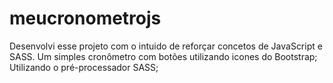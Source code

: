 # meucronometrojs

Desenvolvi esse projeto com o intuido de reforçar concetos de JavaScript e SASS.
Um simples cronômetro com botões utilizando icones do Bootstrap;
Utilizando o pré-processador SASS;
